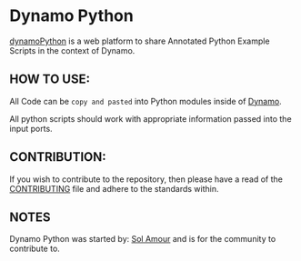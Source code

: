 # Dynamo Python
[dynamoPython](https://github.com/Amoursol/dynamoPython) is a web platform to share Annotated Python Example Scripts in the context of Dynamo.

## HOW TO USE:
All Code can be ```copy and pasted``` into Python modules inside of [Dynamo](http://dynamobim.org/). 

All python scripts should work with appropriate information passed into the input ports. 

## CONTRIBUTION:
If you wish to contribute to the repository, then please have a read of the [CONTRIBUTING](https://github.com/Amoursol/dynamoPython/blob/master/CONTRIBUTING.md) file and adhere to the standards within.

## NOTES
Dynamo Python was started by: [Sol Amour](https://github.com/Amoursol/dynamoPython) and is for the community to contribute to.
